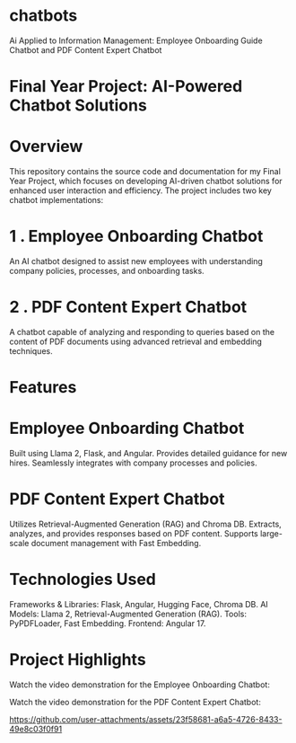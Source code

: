 # chatbots
 Ai Applied to Information  Management: Employee Onboarding Guide Chatbot and PDF  Content Expert Chatbot

# Final Year Project: AI-Powered Chatbot Solutions


# Overview


This repository contains the source code and documentation for my Final Year Project, which focuses on developing AI-driven chatbot solutions for enhanced user interaction and efficiency. The project includes two key chatbot implementations:

# 1 . Employee Onboarding Chatbot
An AI chatbot designed to assist new employees with understanding company policies, processes, and onboarding tasks.

# 2 . PDF Content Expert Chatbot
A chatbot capable of analyzing and responding to queries based on the content of PDF documents using advanced retrieval and embedding techniques.

# Features
# Employee Onboarding Chatbot
Built using Llama 2, Flask, and Angular.
Provides detailed guidance for new hires.
Seamlessly integrates with company processes and policies.

# PDF Content Expert Chatbot
Utilizes Retrieval-Augmented Generation (RAG) and Chroma DB.
Extracts, analyzes, and provides responses based on PDF content.
Supports large-scale document management with Fast Embedding.

# Technologies Used
Frameworks & Libraries: Flask, Angular, Hugging Face, Chroma DB.
AI Models: Llama 2, Retrieval-Augmented Generation (RAG).
Tools: PyPDFLoader, Fast Embedding.
Frontend: Angular 17.

# Project Highlights
Watch the video demonstration for the Employee Onboarding Chatbot: 





Watch the video demonstration for the PDF Content Expert Chatbot: 


https://github.com/user-attachments/assets/23f58681-a6a5-4726-8433-49e8c03f0f91





